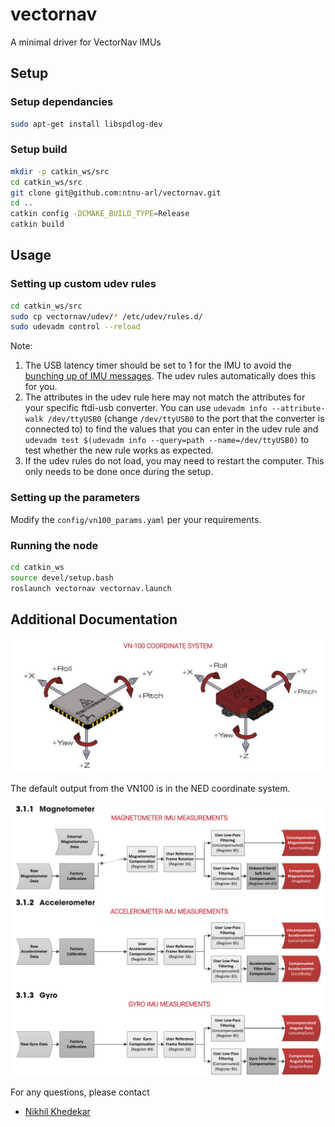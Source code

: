# vectornav

A minimal driver for VectorNav IMUs

## Setup

### Setup dependancies

```bash
sudo apt-get install libspdlog-dev
```

### Setup build

```bash
mkdir -p catkin_ws/src
cd catkin_ws/src
git clone git@github.com:ntnu-arl/vectornav.git
cd ..
catkin config -DCMAKE_BUILD_TYPE=Release
catkin build
```

## Usage

### Setting up custom udev rules

```bash
cd catkin_ws/src
sudo cp vectornav/udev/* /etc/udev/rules.d/
sudo udevadm control --reload
```

Note:

1. The USB latency timer should be set to 1 for the IMU to avoid the [bunching up of IMU messages](https://github.com/ntnu-arl/vectornav/issues/5). The udev rules automatically does this for you.
2. The attributes in the udev rule here may not match the attributes for your specific ftdi-usb converter. You can use `udevadm info --attribute-walk /dev/ttyUSB0` (change `/dev/ttyUSB0` to the port that the converter is connected to) to find the values that you can enter in the udev rule and `udevadm test $(udevadm info --query=path --name=/dev/ttyUSB0)` to test whether the new rule works as expected.
3. If the udev rules do not load, you may need to restart the computer. This only needs to be done once during the setup.

### Setting up the parameters

Modify the `config/vn100_params.yaml` per your requirements.

### Running the node

```bash
cd catkin_ws
source devel/setup.bash
roslaunch vectornav vectornav.launch
```

## Additional Documentation

![Coordinate frame](images/vn100_coordinate_system.png)

The default output from the VN100 is in the NED coordinate system.

![IMU subsystems](images/imu_subsystems.png)

For any questions, please contact

- [Nikhil Khedekar](mailto:nikhil.v.khedekar@ntnu.no)
